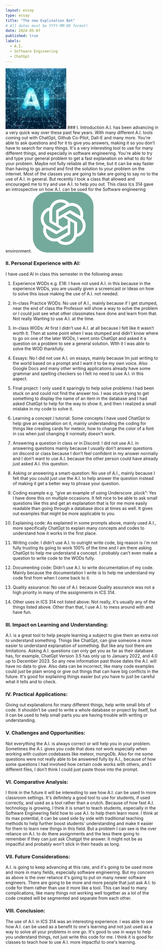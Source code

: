 ```yaml
---
layout: essay
type: essay
title: "The new Explination Bot"
# All dates must be YYYY-MM-DD format!
date: 2024-05-07
published: true
labels:
  - A.I.
  - Software Engineering
  - ChatGpt
---
```


<img width="200px" class="rounded float-start pe-4" src="../img/Ai.jpg">
### I. Introduction
A.I. has been advancing in a very quick way over these past few years. With many different A.I. tools coming out with ChatGpt, Github Co-Pilot, Dall-E and many more. You're able to ask questions and for it to give you answers, making it so you don’t have to search for many things. It's a very interesting tool to use for many different things, and especially in software engineering. You're able to try and type your general problem to get a fast explanation on what to do for your problem. Maybe not fully reliable all the time, but it can be way faster than having to go around and find the solution to your problem on the internet. Most of the classes you are going to take are going to say no to the use of A.I. in general. But recently I took a class that allowed and encouraged me to try and use A.I. to help you out. This class Ics 314 gave an introspective on how A.I. can be used for the Software engineering environment.

<img width="200px" class="rounded float-start pe-4" src="../img/chatgpt.png">

### II. Personal Experience with AI:
I have used AI in class this semester in the following areas:

  1. Experience WODs e.g. E18: I have not used A.I. in this because in the experience WODs, you are usually given a screencast or Ideas on how to solve this issue making the use of A.I. not needed.


  2. In-class Practice WODs: No use of A.I., mainly because if I get stumped, near the end of class the Professor will show a way to solve the problem or I could just see what other classmates have done and learn from that. Not really Wanting to use A.I. at the time.

  3. In-class WODs: At first I didn’t use A.I. at all because I felt like it wasn’t worth it. Then at some point when I was stumped and didn’t know where to go on one of the later WODs, I went onto ChatGpt and asked it a question on a problem to see a general solution. WIth it I was able to solve the WOD thankfully. 

  4. Essays: No I did not use A.I. on essays, mainly because Im just writing to the world based on a prompt and I want it to be my own voice. Also Google Docs and many other writing applications already have some grammar and spelling checkers so I felt no need to use A.I. in this aspect.

  5. Final project: I only used it sparingly to help solve problems I had been stuck on and could not find the answer too. I was stuck trying to get something to display the name of an item in the database and I had asked ChatGpt to help for the way to show it, and then I realized a small mistake in my code to solve it. 

  6. Learning a concept / tutorial: Some concepts I have used ChatGpt to help give an explanation on it, mainly understanding the coding for things like creating cards for meteor, how to change the color of a font in css when just changing it normally doesn't work.

  7. Answering a question in class or in Discord: I did not use A.I. in answering questions mainly because I usually don’t answer questions on discord or class because I don’t feel confident in my answer normally and I don’t want to use A.I. because the other person could have already just asked A.I. this question.

  8. Asking or answering a smart-question: No use of A.I., mainly because I felt that you could just use the A.I. to help answer the question instead of making it get a better way to phrase your question.

  9. Coding example e.g. “give an example of using Underscore .pluck”: Yes I have done this on multiple occasions. It felt nice to be able to ask small questions like this and get an explanation that is for me more easily readable than going through a database docs at times as well. It gives out examples that might be more applicable to you.

  10. Explaining code: As explained in some prompts above, mainly used A.I., more specifically ChatGpt to explain many concepts and codes to understand how it works in the first place.

  11. Writing code: I didn’t use A.I. to outright write code, big reason is i'm not fully trusting its going to work 100% of the time and I am there asking ChatGpt to help me understand a concept. I probably can’t even make a question to write code to the WODs fully. 

  12. Documenting code: Didn’t use A.I. to write documentation of my code. Mainly because the documentation I write is to help me understand my code first from when I come back to it.

  13. Quality assurance: No use of A.I. because Quality assurance was not a high priority in many of the assignments in ICS 314.

  14. Other uses in ICS 314 not listed above: Not really, it's usually any of the things listed above. Other than that, I use A.I. to mess around with and have fun.


### III. Impact on Learning and Understanding:
A.I. is a great tool to help people learning a subject to give them an extra not to understand something. Things like ChatGpt, can give someone a more easier to understand explanation of something. But like any tool there are limitations. Asking A.I. questions can only get you as far as their database has, for example, ChatGpt Version 3.5 has only up to January 2022, and 4.0 up to December 2023. So any new information past those dates the A.I. will have no data to give. Also data can be incorrect, like many code examples could just be plain wrong or give out things that can have big conflicts in the future. It's good for explaining things easier but you have to just be careful what it tells and to check.

### IV. Practical Applications:
Giving out explanations for many different things, help write small bits of code. It shouldn’t be used to write a whole database or project by itself, but it can be used to help small parts you are having trouble with writing or understanding.

### V. Challenges and Opportunities:
Not everything the A.I. is always correct or will help you in your problem. Sometimes the A.I. gives you code that does not work especially when working with custom codebases like meteor, mongoDb. Also for me some questions were not really able to be answered fully by A.I., because of how some questions I had involved how certain code works with others, and I different files, I don’t think I could just paste those into the prompt.

### VI. Comparative Analysis:
I think in the future it will be interesting to see how A.I. can be used In more classroom settings. It's definitely a good tool to use for students, if used correctly, and used as a tool rather than a crutch. Because of how fast A.I. technology is growing, I think it is smart to teach students, especially in the Software Engineering field how to use A.I. to help them learn more. I think at its max potential, it can be used side by side with traditional teaching methods to help further boost students' understanding and make it easier for them to learn new things in this field. But a problem I can see is the over reliance on A.I. to do there assignments and the less there going to remember if they can just ask Chatgpt the answer. It might not be as impactful and probably won't stick in their heads as long. 

### VII. Future Considerations:
A.I. is going to keep advancing at this rate, and it's going to be used more and more in many fields, especially software engineering. But my concern as above is the over reliance it's going to put on many newer software engineers. There are going to be more and more people that just ask A.I. to code for them rather than use it more like a tool. This can lead to many complications, like many things not working well together as a lot of the code created will be segmented and separate from each other. 

### VIII. Conclusion:
The use of A.I. in ICS 314 was an interesting experience. I was able to see how A.I. can be used as a benefit to one's learning and not just used as a way to solve all your problems in one go. It's good to use in ways to help you understand things, not just write this code for me. I think it is good for classes to teach how to use A.I. more impactful to one's learning. 
